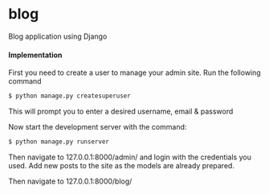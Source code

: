 # blog

Blog application using Django

#### Implementation

First you need to create a user to manage your admin site. Run the following command

```sh
$ python manage.py createsuperuser
```
This will prompt you to enter a desired username, email & password

Now start the development server with the command:
```sh
$ python manage.py runserver
```
Then navigate to 127.0.0.1:8000/admin/ and login with the
credentials you used. Add new posts to the site as the models are already prepared.

Then navigate to 127.0.0.1:8000/blog/


